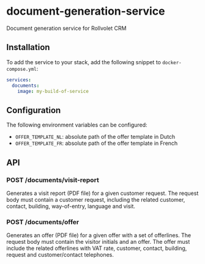 # document-generation-service
Document generation service for Rollvolet CRM

## Installation
To add the service to your stack, add the following snippet to `docker-compose.yml`:
```yaml
services:
  documents:
    image: my-build-of-service
```

## Configuration
The following environment variables can be configured:
* `OFFER_TEMPLATE_NL`: absolute path of the offer template in Dutch
* `OFFER_TEMPLATE_FR`: absolute path of the offer template in French

## API
### POST /documents/visit-report
Generates a visit report (PDF file) for a given customer request. The request body must contain a customer request, including the related customer, contact, building, way-of-entry, language and visit.

### POST /documents/offer
Generates an offer (PDF file) for a given offer with a set of offerlines. The request body must contain the visitor initials and an offer. The offer must include the related offerlines with VAT rate, customer, contact, building, request and customer/contact telephones.
